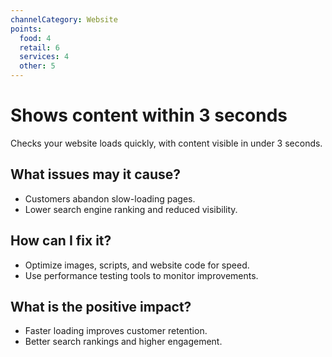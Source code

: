 ```yaml
---
channelCategory: Website
points:
  food: 4
  retail: 6
  services: 4
  other: 5
---
```


# Shows content within 3 seconds

Checks your website loads quickly, with content visible in under 3 seconds.

## What issues may it cause?

- Customers abandon slow-loading pages.
- Lower search engine ranking and reduced visibility.

## How can I fix it?

- Optimize images, scripts, and website code for speed.
- Use performance testing tools to monitor improvements.

## What is the positive impact?

- Faster loading improves customer retention.
- Better search rankings and higher engagement. 